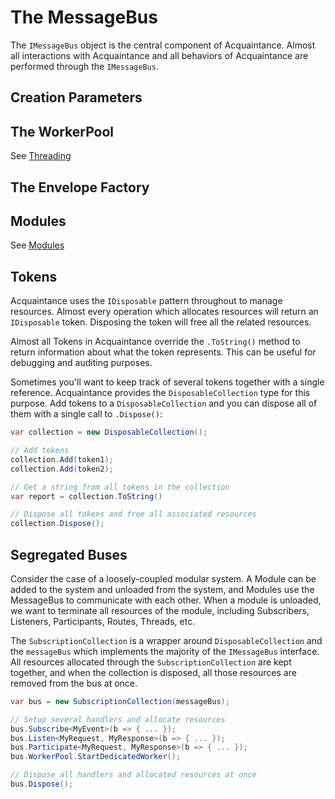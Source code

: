 # The MessageBus

The `IMessageBus` object is the central component of Acquaintance. Almost all interactions with Acquaintance and all behaviors of Acquaintance are performed through the `IMessageBus`.

## Creation Parameters

## The WorkerPool

See [Threading](Threads.md)

## The Envelope Factory

## Modules

See [Modules](Modules.md)

## Tokens

Acquaintance uses the `IDisposable` pattern throughout to manage resources. Almost every operation which allocates resources will return an `IDisposable` token. Disposing the token will free all the related resources.

Almost all Tokens in Acquaintance override the `.ToString()` method to return information about what the token represents. This can be useful for debugging and auditing purposes.

Sometimes you'll want to keep track of several tokens together with a single reference. Acquaintance provides the `DisposableCollection` type for this purpose. Add tokens to a `DisposableCollection` and you can dispose all of them with a single call to `.Dispose()`:

```csharp
var collection = new DisposableCollection();

// Add tokens
collection.Add(token1);
collection.Add(token2);

// Get a string from all tokens in the collection
var report = collection.ToString()

// Dispose all tokens and free all associated resources
collection.Dispose();
```

## Segregated Buses

Consider the case of a loosely-coupled modular system. A Module can be added to the system and unloaded from the system, and Modules use the MessageBus to communicate with each other. When a module is unloaded, we want to terminate all resources of the module, including Subscribers, Listeners, Participants, Routes, Threads, etc.

The `SubscriptionCollection` is a wrapper around `DisposableCollection` and the `messageBus` which implements the majority of the `IMessageBus` interface. All resources allocated through the `SubscriptionCollection` are kept together, and when the collection is disposed, all those resources are removed from the bus at once.

```csharp
var bus = new SubscriptionCollection(messageBus);

// Setup several handlers and allocate resources
bus.Subscribe<MyEvent>(b => { ... });
bus.Listen<MyRequest, MyResponse>(b => { ... });
bus.Participate<MyRequest, MyResponse>(b => { ... });
bus.WorkerPool.StartDedicatedWorker();

// Dispose all handlers and allocated resources at once
bus.Dispose();
```

